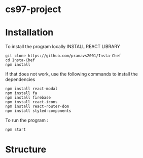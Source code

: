 # cs97-project

# Installation 
To install the program locally
INSTALL REACT LIBRARY
```
git clone https://github.com/pranavs2001/Insta-Chef
cd Insta-Chef
npm install
```
If that does not work, use the following commands to install the dependencies
```
npm install react-modal 
npm install fa
npm install firebase
npm install react-icons
npm install react-router-dom
npm install styled-components
```
To run the program :
```
npm start
```

# Structure